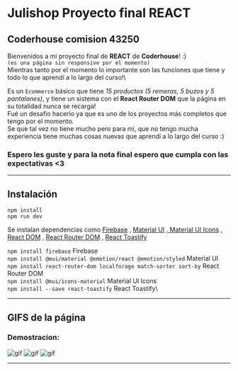 # Julishop Proyecto final REACT

## Coderhouse comision 43250

Bienvenidos a mi proyecto final de **REACT** de **Coderhouse**! :)\
`(es una página sin responsive por el momento)`\
Mientras tanto por el momento lo importante son las funciones que tiene y todo lo que aprendí a lo largo del curso!\

Es un `Ecommerce` básico que tiene _15 productos (5 remeras, 5 buzos y 5 pantalones)_, y tiene un sistema con el **React Router DOM** que la página en su totalidad nunca se recarga!\
Fué un desafio hacerlo ya que es uno de los proyectos más completos que tengo por el momento.\
Se que tal vez no tiene mucho pero para mi, que no tengo mucha experiencia tiene muchas cosas nuevas que aprendí a lo largo del curso :)

### Espero les guste y para la nota final espero que cumpla con las expectativas <3

---

## Instalación

```
npm install
npm run dev
```

Se instalan dependencias como [Firebase](https://firebase.google.com/) , [Material UI](https://mui.com/) ,[ Material UI Icons](https://mui.com/material-ui/icons/) , [React DOM](https://es.legacy.reactjs.org/docs/react-dom.html) , [React Router DOM](https://reactrouter.com/en/main) , [React Toastify ](https://fkhadra.github.io/react-toastify/introduction)

`npm install firebase` Firebase\
`npm install @mui/material @emotion/react @emotion/styled` Material UI\
`npm install react-router-dom localforage match-sorter sort-by` React Router DOM\
`npm install @mui/icons-material` Material UI Icons\
`npm install --save react-toastify` React Toastify\

---

## GIFS de la página

### Demostracion:

![gif](https://media.giphy.com/media/v1.Y2lkPTc5MGI3NjExajJ2bjA3ZmFza2FkYWZkODhpZDhrd2V4bDV3ZHdsNjloeTEwZ3c5bSZlcD12MV9pbnRlcm5hbF9naWZfYnlfaWQmY3Q9Zw/ehpZvh8LNg3wWSVSBZ/giphy.gif)
![gif](https://media.giphy.com/media/v1.Y2lkPTc5MGI3NjExNHFvdzhxODQ5aHkzaDluajlmbmRvN3E5a2M1czF1YXI2M2U3ZjlkOCZlcD12MV9pbnRlcm5hbF9naWZfYnlfaWQmY3Q9Zw/AxztUPe269Ptraf2ng/giphy.gif)
![gif](https://media.giphy.com/media/p4A2Ue4J5cm2kg2lVX/giphy.gif)

---
